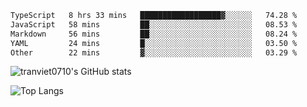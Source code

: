 <!--START_SECTION:waka-->

```txt
TypeScript   8 hrs 33 mins   ██████████████████▓░░░░░░   74.28 %
JavaScript   58 mins         ██░░░░░░░░░░░░░░░░░░░░░░░   08.53 %
Markdown     56 mins         ██░░░░░░░░░░░░░░░░░░░░░░░   08.24 %
YAML         24 mins         █░░░░░░░░░░░░░░░░░░░░░░░░   03.50 %
Other        22 mins         ▓░░░░░░░░░░░░░░░░░░░░░░░░   03.29 %
```

<!--END_SECTION:waka-->

<!--START_SECTION:stats-->
![tranviet0710's GitHub stats](https://github-readme-stats.vercel.app/api?username=tranviet0710&show_icons=true&theme=transparent&rank_icon=github)
<!--END_SECTION:stats-->

<!--START_SECTION:repo-->
<!--END_SECTION:repo-->

<!--START_SECTION:top-lang-->
![Top Langs](https://github-readme-stats.vercel.app/api/top-langs/?username=tranviet0710&layout=pie)
<!--END_SECTION:top-lang-->